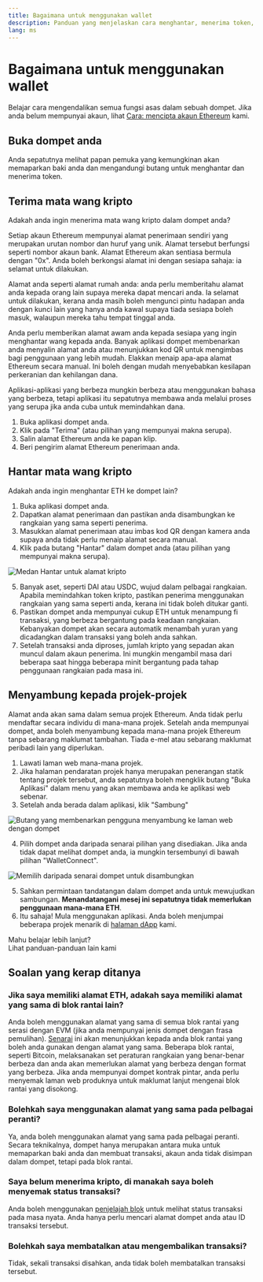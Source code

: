```yaml
---
title: Bagaimana untuk menggunakan wallet
description: Panduan yang menjelaskan cara menghantar, menerima token, dan menyambung kepada projek-projek web3.
lang: ms
---
```


# Bagaimana untuk menggunakan wallet

Belajar cara mengendalikan semua fungsi asas dalam sebuah dompet. Jika anda belum mempunyai akaun, lihat [Cara: mencipta akaun Ethereum](/guides/how-to-create-an-ethereum-account/) kami.

## Buka dompet anda

Anda sepatutnya melihat papan pemuka yang kemungkinan akan memaparkan baki anda dan mengandungi butang untuk menghantar dan menerima token.

## Terima mata wang kripto

Adakah anda ingin menerima mata wang kripto dalam dompet anda?

Setiap akaun Ethereum mempunyai alamat penerimaan sendiri yang merupakan urutan nombor dan huruf yang unik. Alamat tersebut berfungsi seperti nombor akaun bank. Alamat Ethereum akan sentiasa bermula dengan "0x". Anda boleh berkongsi alamat ini dengan sesiapa sahaja: ia selamat untuk dilakukan.

Alamat anda seperti alamat rumah anda: anda perlu memberitahu alamat anda kepada orang lain supaya mereka dapat mencari anda. Ia selamat untuk dilakukan, kerana anda masih boleh mengunci pintu hadapan anda dengan kunci lain yang hanya anda kawal supaya tiada sesiapa boleh masuk, walaupun mereka tahu tempat tinggal anda.

Anda perlu memberikan alamat awam anda kepada sesiapa yang ingin menghantar wang kepada anda. Banyak aplikasi dompet membenarkan anda menyalin alamat anda atau menunjukkan kod QR untuk mengimbas bagi penggunaan yang lebih mudah. Elakkan menaip apa-apa alamat Ethereum secara manual. Ini boleh dengan mudah menyebabkan kesilapan perkeranian dan kehilangan dana.

Aplikasi-aplikasi yang berbeza mungkin berbeza atau menggunakan bahasa yang berbeza, tetapi aplikasi itu sepatutnya membawa anda melalui proses yang serupa jika anda cuba untuk memindahkan dana.

1. Buka aplikasi dompet anda.
2. Klik pada "Terima" (atau pilihan yang mempunyai makna serupa).
3. Salin alamat Ethereum anda ke papan klip.
4. Beri pengirim alamat Ethereum penerimaan anda.

## Hantar mata wang kripto

Adakah anda ingin menghantar ETH ke dompet lain?

1. Buka aplikasi dompet anda.
2. Dapatkan alamat penerimaan dan pastikan anda disambungkan ke rangkaian yang sama seperti penerima.
3. Masukkan alamat penerimaan atau imbas kod QR dengan kamera anda supaya anda tidak perlu menaip alamat secara manual.
4. Klik pada butang "Hantar" dalam dompet anda (atau pilihan yang mempunyai makna serupa).

![Medan Hantar untuk alamat kripto](./send.png)
<br/>

5. Banyak aset, seperti DAI atau USDC, wujud dalam pelbagai rangkaian. Apabila memindahkan token kripto, pastikan penerima menggunakan rangkaian yang sama seperti anda, kerana ini tidak boleh ditukar ganti.
6. Pastikan dompet anda mempunyai cukup ETH untuk menampung fi transaksi, yang berbeza bergantung pada keadaan rangkaian. Kebanyakan dompet akan secara automatik menambah yuran yang dicadangkan dalam transaksi yang boleh anda sahkan.
7. Setelah transaksi anda diproses, jumlah kripto yang sepadan akan muncul dalam akaun penerima. Ini mungkin mengambil masa dari beberapa saat hingga beberapa minit bergantung pada tahap penggunaan rangkaian pada masa ini.

## Menyambung kepada projek-projek

Alamat anda akan sama dalam semua projek Ethereum. Anda tidak perlu mendaftar secara individu di mana-mana projek. Setelah anda mempunyai dompet, anda boleh menyambung kepada mana-mana projek Ethereum tanpa sebarang maklumat tambahan. Tiada e-mel atau sebarang maklumat peribadi lain yang diperlukan.

1. Lawati laman web mana-mana projek.
2. Jika halaman pendaratan projek hanya merupakan penerangan statik tentang projek tersebut, anda sepatutnya boleh mengklik butang "Buka Aplikasi" dalam menu yang akan membawa anda ke aplikasi web sebenar.
3. Setelah anda berada dalam aplikasi, klik "Sambung"

![Butang yang membenarkan pengguna menyambung ke laman web dengan dompet](./connect1.png)

4. Pilih dompet anda daripada senarai pilihan yang disediakan. Jika anda tidak dapat melihat dompet anda, ia mungkin tersembunyi di bawah pilihan "WalletConnect".

![Memilih daripada senarai dompet untuk disambungkan](./connect2.png)

5. Sahkan permintaan tandatangan dalam dompet anda untuk mewujudkan sambungan. **Menandatangani mesej ini sepatutnya tidak memerlukan penggunaan mana-mana ETH**.
6. Itu sahaja! Mula menggunakan aplikasi. Anda boleh menjumpai beberapa projek menarik di [halaman dApp](/apps/#explore) kami. <br />

<InfoBanner shouldSpaceBetween emoji=":eyes:">
  <div>Mahu belajar lebih lanjut?</div>
  <ButtonLink href="/guides/">
    Lihat panduan-panduan lain kami
  </ButtonLink>
</InfoBanner>

## Soalan yang kerap ditanya

### Jika saya memiliki alamat ETH, adakah saya memiliki alamat yang sama di blok rantai lain?

Anda boleh menggunakan alamat yang sama di semua blok rantai yang serasi dengan EVM (jika anda mempunyai jenis dompet dengan frasa pemulihan). [Senarai](https://chainlist.org/) ini akan menunjukkan kepada anda blok rantai yang boleh anda gunakan dengan alamat yang sama. Beberapa blok rantai, seperti Bitcoin, melaksanakan set peraturan rangkaian yang benar-benar berbeza dan anda akan memerlukan alamat yang berbeza dengan format yang berbeza. Jika anda mempunyai dompet kontrak pintar, anda perlu menyemak laman web produknya untuk maklumat lanjut mengenai blok rantai yang disokong.

### Bolehkah saya menggunakan alamat yang sama pada pelbagai peranti?

Ya, anda boleh menggunakan alamat yang sama pada pelbagai peranti. Secara teknikalnya, dompet hanya merupakan antara muka untuk memaparkan baki anda dan membuat transaksi, akaun anda tidak disimpan dalam dompet, tetapi pada blok rantai.

### Saya belum menerima kripto, di manakah saya boleh menyemak status transaksi?

Anda boleh menggunakan [penjelajah blok](/developers/docs/data-and-analytics/block-explorers/) untuk melihat status transaksi pada masa nyata. Anda hanya perlu mencari alamat dompet anda atau ID transaksi tersebut.

### Bolehkah saya membatalkan atau mengembalikan transaksi?

Tidak, sekali transaksi disahkan, anda tidak boleh membatalkan transaksi tersebut.
